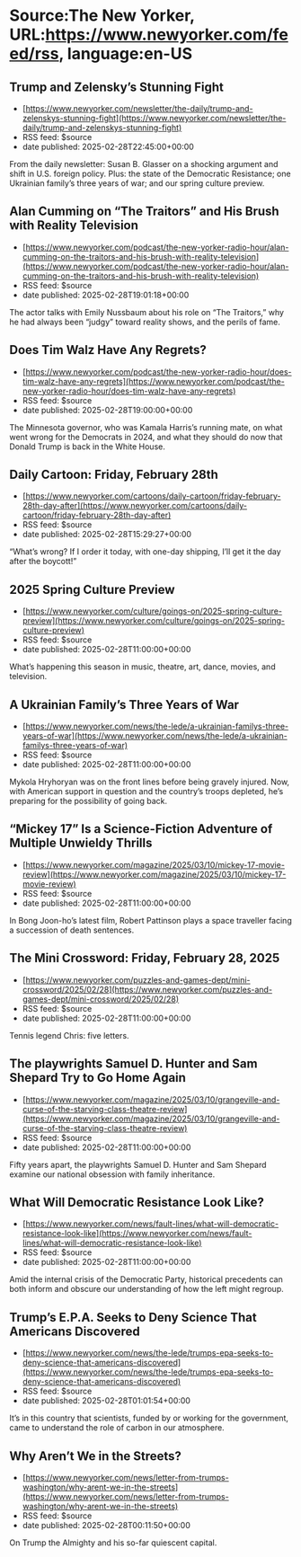 # Source:The New Yorker, URL:https://www.newyorker.com/feed/rss, language:en-US

## Trump and Zelensky’s Stunning Fight
 - [https://www.newyorker.com/newsletter/the-daily/trump-and-zelenskys-stunning-fight](https://www.newyorker.com/newsletter/the-daily/trump-and-zelenskys-stunning-fight)
 - RSS feed: $source
 - date published: 2025-02-28T22:45:00+00:00

From the daily newsletter: Susan B. Glasser on a shocking argument and shift in U.S. foreign policy. Plus: the state of the Democratic Resistance; one Ukrainian family’s three years of war; and our spring culture preview.

## Alan Cumming on “The Traitors” and His Brush with Reality Television
 - [https://www.newyorker.com/podcast/the-new-yorker-radio-hour/alan-cumming-on-the-traitors-and-his-brush-with-reality-television](https://www.newyorker.com/podcast/the-new-yorker-radio-hour/alan-cumming-on-the-traitors-and-his-brush-with-reality-television)
 - RSS feed: $source
 - date published: 2025-02-28T19:01:18+00:00

The actor talks with Emily Nussbaum about his role on “The Traitors,” why he had always been “judgy” toward reality shows, and the perils of fame.

## Does Tim Walz Have Any Regrets?
 - [https://www.newyorker.com/podcast/the-new-yorker-radio-hour/does-tim-walz-have-any-regrets](https://www.newyorker.com/podcast/the-new-yorker-radio-hour/does-tim-walz-have-any-regrets)
 - RSS feed: $source
 - date published: 2025-02-28T19:00:00+00:00

The Minnesota governor, who was Kamala Harris’s running mate, on what went wrong for the Democrats in 2024, and what they should do now that Donald Trump is back in the White House.

## Daily Cartoon: Friday, February 28th
 - [https://www.newyorker.com/cartoons/daily-cartoon/friday-february-28th-day-after](https://www.newyorker.com/cartoons/daily-cartoon/friday-february-28th-day-after)
 - RSS feed: $source
 - date published: 2025-02-28T15:29:27+00:00

“What’s wrong? If I order it today, with one-day shipping, I’ll get it the day after the boycott!”

## 2025 Spring Culture Preview
 - [https://www.newyorker.com/culture/goings-on/2025-spring-culture-preview](https://www.newyorker.com/culture/goings-on/2025-spring-culture-preview)
 - RSS feed: $source
 - date published: 2025-02-28T11:00:00+00:00

What’s happening this season in music, theatre, art, dance, movies, and television.

## A Ukrainian Family’s Three Years of War
 - [https://www.newyorker.com/news/the-lede/a-ukrainian-familys-three-years-of-war](https://www.newyorker.com/news/the-lede/a-ukrainian-familys-three-years-of-war)
 - RSS feed: $source
 - date published: 2025-02-28T11:00:00+00:00

Mykola Hryhoryan was on the front lines before being gravely injured. Now, with American support in question and the country’s troops depleted, he’s preparing for the possibility of going back.

## “Mickey 17” Is a Science-Fiction Adventure of Multiple Unwieldy Thrills
 - [https://www.newyorker.com/magazine/2025/03/10/mickey-17-movie-review](https://www.newyorker.com/magazine/2025/03/10/mickey-17-movie-review)
 - RSS feed: $source
 - date published: 2025-02-28T11:00:00+00:00

In Bong Joon-ho’s latest film, Robert Pattinson plays a space traveller facing a succession of death sentences.

## The Mini Crossword: Friday, February 28, 2025
 - [https://www.newyorker.com/puzzles-and-games-dept/mini-crossword/2025/02/28](https://www.newyorker.com/puzzles-and-games-dept/mini-crossword/2025/02/28)
 - RSS feed: $source
 - date published: 2025-02-28T11:00:00+00:00

Tennis legend Chris: five letters.

## The playwrights Samuel D. Hunter and Sam Shepard Try to Go Home Again
 - [https://www.newyorker.com/magazine/2025/03/10/grangeville-and-curse-of-the-starving-class-theatre-review](https://www.newyorker.com/magazine/2025/03/10/grangeville-and-curse-of-the-starving-class-theatre-review)
 - RSS feed: $source
 - date published: 2025-02-28T11:00:00+00:00

Fifty years apart, the playwrights Samuel D. Hunter and Sam Shepard examine our national obsession with family inheritance.

## What Will Democratic Resistance Look Like?
 - [https://www.newyorker.com/news/fault-lines/what-will-democratic-resistance-look-like](https://www.newyorker.com/news/fault-lines/what-will-democratic-resistance-look-like)
 - RSS feed: $source
 - date published: 2025-02-28T11:00:00+00:00

Amid the internal crisis of the Democratic Party, historical precedents can both inform and obscure our understanding of how the left might regroup.

## Trump’s E.P.A. Seeks to Deny Science That Americans Discovered
 - [https://www.newyorker.com/news/the-lede/trumps-epa-seeks-to-deny-science-that-americans-discovered](https://www.newyorker.com/news/the-lede/trumps-epa-seeks-to-deny-science-that-americans-discovered)
 - RSS feed: $source
 - date published: 2025-02-28T01:01:54+00:00

It’s in this country that scientists, funded by or working for the government, came to understand the role of carbon in our atmosphere.

## Why Aren’t We in the Streets?
 - [https://www.newyorker.com/news/letter-from-trumps-washington/why-arent-we-in-the-streets](https://www.newyorker.com/news/letter-from-trumps-washington/why-arent-we-in-the-streets)
 - RSS feed: $source
 - date published: 2025-02-28T00:11:50+00:00

On Trump the Almighty and his so-far quiescent capital.

